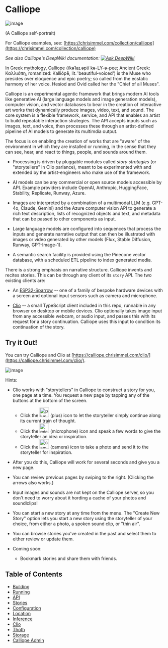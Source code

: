 # Calliope

![image](https://user-images.githubusercontent.com/17924059/209908360-af2a806e-e121-4f39-a988-72c3b73142db.png)

(A Calliope self-portrait)

For Calliope examples, see: [https://chrisimmel.com/collection/calliope](https://chrisimmel.com/collection/calliope)

_See also Calliope's DeepWiki documentation: [![Ask DeepWiki](https://deepwiki.com/badge.svg)](https://deepwiki.com/chrisimmel/calliope)_

In Greek mythology, Calliope (/kəˈlaɪ.əpi/ kə-LY-ə-pee; Ancient Greek: Καλλιόπη, romanized: Kalliópē, lit. 'beautiful-voiced') is the Muse who presides over eloquence and epic poetry; so called from the ecstatic harmony of her voice. Hesiod and Ovid called her the "Chief of all Muses".

Calliope is an experimental agentic framework that brings modern AI tools like generative AI (large language models and image generation models), computer vision, and vector databases to bear in the creation of interactive art works that dynamically produce images, video, text, and sound. The core system is a flexible framework, service, and API that enables an artist to build repeatable interaction strategies. The API accepts inputs such as images, text, and voice, then processes these through an artist-defined pipeline of AI models to generate its multimdia output.

The focus is on enabling the creation of works that are "aware" of the environment in which they are installed or running, in the sense that they can see, hear, and react to things, people, and sounds around them. 

* Processing is driven by pluggable modules called _story strategies_  (or "storytellers" in Clio parlance), meant to be experimented with and extended by the artist-engineers who make use of the framework.

* AI models can be any commercial or open source models accessible by API. Example providers include OpenAI, Anthropic, HuggingFace, Stability, Replicate, Runway, Azure.

* Images are interpreted by a combination of a multimodal LLM (e.g. GPT-4o, Claude, Gemini) and the Azure computer vision API to generate a rich text description, lists of recognized objects and text, and metadata that can be passed to other components as input.

* Large language models are configured into sequences that process the inputs and generate narrative output that can then be illustrated with images or video generated by other models (Flux, Stable Diffusion, Runway, GPT-Image-1).

* A semantic search facility is provided using the Pinecone vector database, with a scheduled ETL pipeline to index generated media.

There is a strong emphasis on narrative structure. Calliope invents and recites stories. This can be through any client of its `story` API. The two existing clients are:

* An [ESP32-Sparrow](https://github.com/mikalhart/ESP32-Sparrow) -- one of a family of bespoke hardware devices with a screen and optional input sensors such as camera and microphone.

* [Clio](https://github.com/chrisimmel/calliope/tree/main/docs/Clio.md) -- a small TypeScript client included in this repo, runnable in any browser on desktop or mobile devices. Clio optionally takes image input from any accessible webcam, or audio input, and passes this with its request for a story continuation. Calliope uses this input to condition its continuation of the story.

## Try it Out!
You can try Calliope and Clio at [https://calliope.chrisimmel.com/clio/](https://calliope.chrisimmel.com/clio/).

![image](https://github.com/chrisimmel/calliope/assets/17924059/1c921993-9c3a-45a2-a6e5-f565933a4dc2)


Hints:
* Clio works with "storytellers" in Calliope to construct a story for you, one page at a time. You request a new page by tapping any of the buttons at the bottom of the screen.
  * Click the <img src="https://github.com/chrisimmel/calliope/assets/17924059/a54ca8db-96a3-4024-b88f-165294ba3de1" alt="plus" width="30"> (plus) icon to let the storyteller simply continue along its current train of thought.
  * Click the <img src="https://github.com/chrisimmel/calliope/assets/17924059/dac8bfa2-1e84-4a2b-a94e-a7e6e6285212" alt="microphone" width="30" style="margin-bottom: -4px"> (microphone) icon and speak a few words to give the storyteller an idea or inspiration.
  * Click the <img src="https://github.com/chrisimmel/calliope/assets/17924059/907bd4ea-87fc-4831-a0a6-f553f06e3bbd" alt="camera" width="30" style="margin-bottom: -4px"> (camera) icon to take a photo and send it to the storyteller for inspiration.
* After you do this, Calliope will work for several seconds and give you a new page.
* You can review previous pages by swiping to the right. (Clicking the arrows also works.)
* Input images and sounds are not kept on the Calliope server, so you don't need to worry about it hording a cache of your photos and soundlclips!

* You can start a new story at any time from the menu. The "Create New Story" option lets you start a new story using the storyteller of your choice, from either a photo, a spoken sound clip, or "thin air".
* You can browse stories you've created in the past and select them to either review or update them.
* Coming soon:
  * Bookmark stories and share them with friends.


## Table of Contents

- [Building](https://github.com/chrisimmel/calliope/tree/main/docs/building.md)
- [Running](https://github.com/chrisimmel/calliope/tree/main/docs/running.md)
- [API](https://github.com/chrisimmel/calliope/tree/main/docs/api.md)
- [Stories](https://github.com/chrisimmel/calliope/tree/main/docs/stories.md)
- [Configuration](https://github.com/chrisimmel/calliope/tree/main/docs/config.md)
- [Location](https://github.com/chrisimmel/calliope/tree/main/docs/location.md)
- [Inference](https://github.com/chrisimmel/calliope/tree/main/docs/inference.md)
- [Clio](https://github.com/chrisimmel/calliope/tree/main/docs/Clio.md)
- [Thoth](https://github.com/chrisimmel/calliope/tree/main/docs/Thoth.md)
- [Storage](https://github.com/chrisimmel/calliope/tree/main/docs/storage.md)
- [Calliope Admin](https://github.com/chrisimmel/calliope/tree/main/docs/Admin.md)
